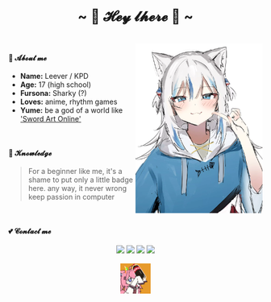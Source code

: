 
<h1 align="center">~ 💖 𝓗𝓮𝔂 𝓵𝓱𝓮𝓻𝓮 💖 ~</h1>

<br>

<img align="right" alt="Damn i love gura" src="Gura.webp" width="50%" height="auto" /> 


#### 🌱 𝓐𝓫𝓸𝓾𝓽 𝓶𝓮
- <b>Name:</b> Leever / KPD
- <b>Age:</b> 17 (high school)
- <b>Fursona:</b> Sharky (?)
- <b>Loves:</b> anime, rhythm games
- <b>Yume:</b> be a god of a world like ['Sword Art Online'](https://en.wikipedia.org/wiki/Sword_Art_Online)

<br>

#### 🤣 𝓚𝓷𝓸𝔀𝓵𝓮𝓭𝓰𝓮
> For a beginner like me, it's a shame to put only a little badge here. any way, it never wrong keep passion in computer

<br>

#### 💕 𝓒𝓸𝓷𝓽𝓪𝓬𝓽 𝓶𝓮

<p align="center">
<a href="mailto:leever.zzz@gmail.com" target="_blank"><img src="https://img.shields.io/badge/Gmail%20-%231DA1F2.svg?&style=for-the-badge&logo=gmail&logoColor=white&color=ea4335"/></a>
<a href="https://space.bilibili.com/312252452" target="_blank"><img src="https://img.shields.io/badge/Bilibili%20-%231DA1F2.svg?&style=for-the-badge&logo=bilibili&logoColor=white&color=fb7299"/></a>
<a href="https://npm.elemecdn.com/kpd-hexo-static@latest/img/QQ.webp" target="_blank"><img src="https://img.shields.io/badge/QQ%20-%231DA1F2.svg?&style=for-the-badge&logo=Tencent+QQ&logoColor=white&color=1e6fff"/></a>
<a href="https://npm.elemecdn.com/kpd-hexo-static@latest/img/Wechat.webp" target="_blank"><img src="https://img.shields.io/badge/Wechat%20-%231DA1F2.svg?&style=for-the-badge&logo=wechat&logoColor=white&color=08c160"/></a>

<br>
<br>

<img align="center" alt="xoxox" src="GIF.gif" width="12%" height="auto" />

</p>
